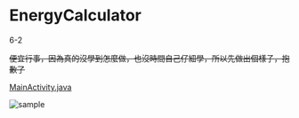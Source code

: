 # EnergyCalculator
6-2

~~便宜行事，因為真的沒學到怎麼做，也沒時間自己仔細學，所以先做出個樣子，抱歉了~~

[MainActivity.java](https://github.com/LaZoark/EnergyCalculator/blob/master/app/src/main/java/com/example/energycalculator/MainActivity.java)  


![sample](https://user-images.githubusercontent.com/25290627/111915334-a7431280-8ab0-11eb-9b88-bafc7f1e1731.png)
